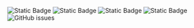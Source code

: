 ![Static Badge](https://img.shields.io/badge/blacklists-60-000000) ![Static Badge](https://img.shields.io/badge/blacklisted-2973517-cc0000) ![Static Badge](https://img.shields.io/badge/whitelisted-2242-00CC00) ![Static Badge](https://img.shields.io/badge/streaming_blacklist-28106-000000) ![GitHub issues](https://img.shields.io/github/issues/fabriziosalmi/blacklists)
